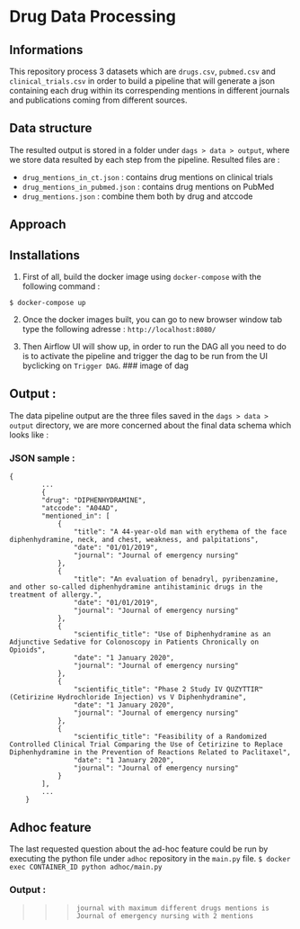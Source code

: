 # Drug Data Processing

## Informations
This repository process 3 datasets which are `drugs.csv`, `pubmed.csv` and `clinical_trials.csv` in order to build a pipeline that will generate a json containing each drug within its correspending mentions in different journals and publications coming from different sources.

## Data structure
The resulted output is stored in a folder under `dags > data > output`, where we store data resulted by each step from the pipeline.
Resulted files are :
- `drug_mentions_in_ct.json` : contains drug mentions on clinical trials
- `drug_mentions_in_pubmed.json` : contains drug mentions on PubMed
- `drug_mentions.json` : combine them both by drug and atccode

## Approach


## Installations
1. First of all, build the docker image using `docker-compose` with the following command : 

`$ docker-compose up`

2. Once the docker images built, you can go to  new browser window tab type the following adresse :
    `http://localhost:8080/`

3. Then Airflow UI will show up, in order to run the DAG all you need to do is to activate the pipeline and trigger the dag to be run from the UI byclicking on `Trigger DAG`. ### image of dag
 

## Output :
The data pipeline output are the three files saved in the `dags > data > output` directory, we are more concerned about the final data schema which looks like :

### JSON sample :
```
{
        ...
        {
        "drug": "DIPHENHYDRAMINE",
        "atccode": "A04AD",
        "mentioned_in": [
            {
                "title": "A 44-year-old man with erythema of the face diphenhydramine, neck, and chest, weakness, and palpitations",
                "date": "01/01/2019",
                "journal": "Journal of emergency nursing"
            },
            {
                "title": "An evaluation of benadryl, pyribenzamine, and other so-called diphenhydramine antihistaminic drugs in the treatment of allergy.",
                "date": "01/01/2019",
                "journal": "Journal of emergency nursing"
            },
            {
                "scientific_title": "Use of Diphenhydramine as an Adjunctive Sedative for Colonoscopy in Patients Chronically on Opioids",
                "date": "1 January 2020",
                "journal": "Journal of emergency nursing"
            },
            {
                "scientific_title": "Phase 2 Study IV QUZYTTIR™ (Cetirizine Hydrochloride Injection) vs V Diphenhydramine",
                "date": "1 January 2020",
                "journal": "Journal of emergency nursing"
            },
            {
                "scientific_title": "Feasibility of a Randomized Controlled Clinical Trial Comparing the Use of Cetirizine to Replace Diphenhydramine in the Prevention of Reactions Related to Paclitaxel",
                "date": "1 January 2020",
                "journal": "Journal of emergency nursing"
            }
        ],
        ...
    }
```

## Adhoc feature
The last requested question about the ad-hoc feature could be run by executing the python file under `adhoc` repository in the `main.py` file.
 `$ docker exec CONTAINER_ID python adhoc/main.py `
 
 ### Output : 
 >>> `journal with maximum different drugs mentions is Journal of emergency nursing with 2 mentions`



